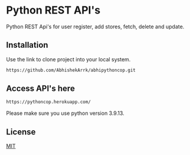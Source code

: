 # Python REST API's

Python REST Api's for user register, add stores, fetch, delete and update.

## Installation

Use the link to clone project into your local system.

```bash
https://github.com/AbhishekArrk/abhipythoncop.git
```

## Access API's here
```bash
https://pythoncop.herokuapp.com/
```

Please make sure you use python version 3.9.13.

## License
[MIT](https://choosealicense.com/licenses/mit/)
